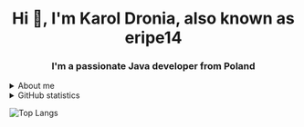 <h1 align="center">Hi 👋, I'm Karol Dronia, also known as eripe14</h1>
<h3 align="center">I'm a passionate Java developer from Poland</h3>

<details>
  <summary>About me</summary>
  - 🤝 I am a member of the EternalCode organization, which focuses on developing open-source projects. <a href = "https://github.com/">GitHub</a>

  - 🔭 I’m currently learning **Java**

  - 📫 How to reach me **Discord -> eripe14#6990**

  - ⚡ Fun fact **I absolutely love dogs**
</details>

<details>
  <summary>GitHub statistics</summary>
  <p align = "center">
    <img href = "https://github-readme-stats.vercel.app/api?username=eripe14&count_private=true&show_icons=true&theme=dracula"></img> 
  </p>
</details>



![Top Langs](https://github-readme-stats.vercel.app/api/top-langs/?username=eripe14&layout=compact&theme=dracula)
